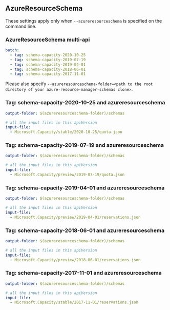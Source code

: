 ## AzureResourceSchema

These settings apply only when `--azureresourceschema` is specified on the command line.

### AzureResourceSchema multi-api

``` yaml $(azureresourceschema) && $(multiapi)
batch:
  - tag: schema-capacity-2020-10-25
  - tag: schema-capacity-2019-07-19
  - tag: schema-capacity-2019-04-01
  - tag: schema-capacity-2018-06-01
  - tag: schema-capacity-2017-11-01

```

Please also specify `--azureresourceschema-folder=<path to the root directory of your azure-resource-manager-schemas clone>`.

### Tag: schema-capacity-2020-10-25 and azureresourceschema

``` yaml $(tag) == 'schema-capacity-2020-10-25' && $(azureresourceschema)
output-folder: $(azureresourceschema-folder)/schemas

# all the input files in this apiVersion
input-file:
  - Microsoft.Capacity/stable/2020-10-25/quota.json

```

### Tag: schema-capacity-2019-07-19 and azureresourceschema

``` yaml $(tag) == 'schema-capacity-2019-07-19' && $(azureresourceschema)
output-folder: $(azureresourceschema-folder)/schemas

# all the input files in this apiVersion
input-file:
  - Microsoft.Capacity/preview/2019-07-19/quota.json

```

### Tag: schema-capacity-2019-04-01 and azureresourceschema

``` yaml $(tag) == 'schema-capacity-2019-04-01' && $(azureresourceschema)
output-folder: $(azureresourceschema-folder)/schemas

# all the input files in this apiVersion
input-file:
  - Microsoft.Capacity/preview/2019-04-01/reservations.json

```

### Tag: schema-capacity-2018-06-01 and azureresourceschema

``` yaml $(tag) == 'schema-capacity-2018-06-01' && $(azureresourceschema)
output-folder: $(azureresourceschema-folder)/schemas

# all the input files in this apiVersion
input-file:
  - Microsoft.Capacity/preview/2018-06-01/reservations.json

```

### Tag: schema-capacity-2017-11-01 and azureresourceschema

``` yaml $(tag) == 'schema-capacity-2017-11-01' && $(azureresourceschema)
output-folder: $(azureresourceschema-folder)/schemas

# all the input files in this apiVersion
input-file:
  - Microsoft.Capacity/stable/2017-11-01/reservations.json

```
